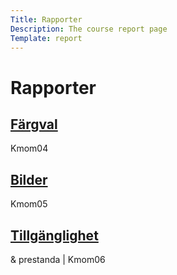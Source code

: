 ```yaml
---
Title: Rapporter
Description: The course report page
Template: report
---
```


Rapporter
==================
<div class="kmom-box">
    <a href="analysis/01_colors"> <h2> Färgval</h2> </a>
    <p>Kmom04 </p>
</div>

<div class="kmom-box">
    <a href="analysis/02_load"> <h2> Bilder </h2> </a>
    <p> Kmom05 </p>
</div>

<div class="kmom-box">
    <a href="analysis/03_design_principles"> <h2> Tillgänglighet </h2> </a>
    <p> & prestanda | Kmom06 </p>
</div>

